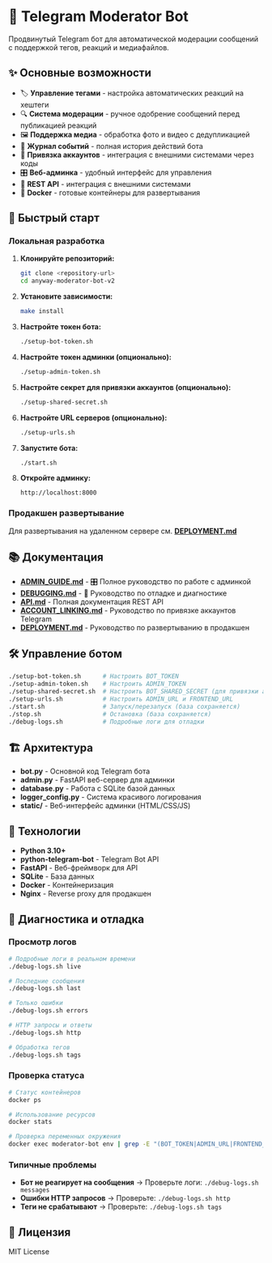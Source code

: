 # 🤖 Telegram Moderator Bot

Продвинутый Telegram бот для автоматической модерации сообщений с поддержкой тегов, реакций и медиафайлов.

## ✨ Основные возможности

- 🏷️ **Управление тегами** - настройка автоматических реакций на хештеги
- 🔍 **Система модерации** - ручное одобрение сообщений перед публикацией реакций
- 🖼️ **Поддержка медиа** - обработка фото и видео с дедупликацией
- 📝 **Журнал событий** - полная история действий бота
- 🔗 **Привязка аккаунтов** - интеграция с внешними системами через коды
- 🎛️ **Веб-админка** - удобный интерфейс для управления
- 🔧 **REST API** - интеграция с внешними системами
- 🐳 **Docker** - готовые контейнеры для развертывания

## 🚀 Быстрый старт

### Локальная разработка

1. **Клонируйте репозиторий:**
   ```bash
   git clone <repository-url>
   cd anyway-moderator-bot-v2
   ```

2. **Установите зависимости:**
   ```bash
   make install
   ```

3. **Настройте токен бота:**
   ```bash
   ./setup-bot-token.sh
   ```

4. **Настройте токен админки (опционально):**
   ```bash
   ./setup-admin-token.sh
   ```

5. **Настройте секрет для привязки аккаунтов (опционально):**
   ```bash
   ./setup-shared-secret.sh
   ```

6. **Настройте URL серверов (опционально):**
   ```bash
   ./setup-urls.sh
   ```

7. **Запустите бота:**
   ```bash
   ./start.sh
   ```

8. **Откройте админку:**
   ```
   http://localhost:8000
   ```

### Продакшен развертывание

Для развертывания на удаленном сервере см. **[DEPLOYMENT.md](DEPLOYMENT.md)**

## 📚 Документация

- **[ADMIN_GUIDE.md](ADMIN_GUIDE.md)** - 🎛️ Полное руководство по работе с админкой
- **[DEBUGGING.md](DEBUGGING.md)** - 🐛 Руководство по отладке и диагностике
- **[API.md](API.md)** - Полная документация REST API
- **[ACCOUNT_LINKING.md](ACCOUNT_LINKING.md)** - Руководство по привязке аккаунтов Telegram
- **[DEPLOYMENT.md](DEPLOYMENT.md)** - Руководство по развертыванию в продакшен

## 🛠️ Управление ботом

```bash
./setup-bot-token.sh      # Настроить BOT_TOKEN
./setup-admin-token.sh    # Настроить ADMIN_TOKEN
./setup-shared-secret.sh  # Настроить BOT_SHARED_SECRET (для привязки аккаунтов)
./setup-urls.sh           # Настроить ADMIN_URL и FRONTEND_URL
./start.sh                # Запуск/перезапуск (база сохраняется)
./stop.sh                 # Остановка (база сохраняется)
./debug-logs.sh           # Подробные логи для отладки
```

## 🏗️ Архитектура

- **bot.py** - Основной код Telegram бота
- **admin.py** - FastAPI веб-сервер для админки
- **database.py** - Работа с SQLite базой данных
- **logger_config.py** - Система красивого логирования
- **static/** - Веб-интерфейс админки (HTML/CSS/JS)

## 🔧 Технологии

- **Python 3.10+**
- **python-telegram-bot** - Telegram Bot API
- **FastAPI** - Веб-фреймворк для API
- **SQLite** - База данных
- **Docker** - Контейнеризация
- **Nginx** - Reverse proxy для продакшен

## 🐛 Диагностика и отладка

### Просмотр логов

```bash
# Подробные логи в реальном времени
./debug-logs.sh live

# Последние сообщения
./debug-logs.sh last

# Только ошибки
./debug-logs.sh errors

# HTTP запросы и ответы
./debug-logs.sh http

# Обработка тегов
./debug-logs.sh tags
```

### Проверка статуса

```bash
# Статус контейнеров
docker ps

# Использование ресурсов
docker stats

# Проверка переменных окружения
docker exec moderator-bot env | grep -E "(BOT_TOKEN|ADMIN_URL|FRONTEND_URL)"
```

### Типичные проблемы

- **Бот не реагирует на сообщения** → Проверьте логи: `./debug-logs.sh messages`
- **Ошибки HTTP запросов** → Проверьте: `./debug-logs.sh http`
- **Теги не срабатывают** → Проверьте: `./debug-logs.sh tags`

## 📄 Лицензия

MIT License
